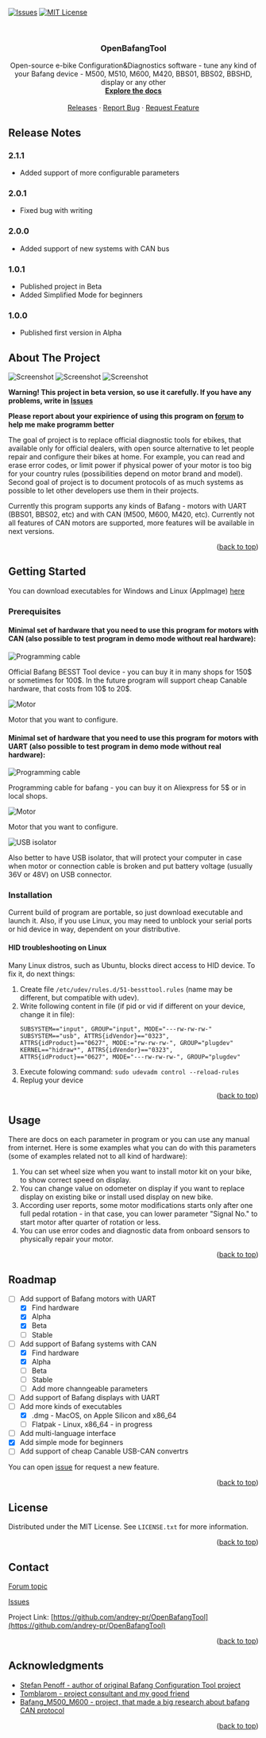 <a name="readme-top"></a>

[![Issues][issues-shield]][issues-url]
[![MIT License][license-shield]][license-url]

<br />
<div align="center">

<h3 align="center">OpenBafangTool</h3>

  <p align="center">
    Open-source e-bike Configuration&Diagnostics software - tune any kind of your Bafang device - M500, M510, M600, M420, BBS01, BBS02, BBSHD, display or any other
    <br />
    <a href="docs"><strong>Explore the docs</strong></a>
    <br />
    <br />
    <a href="https://github.com/andrey-pr/OpenBafangTool/releases">Releases</a>
    ·
    <a href="https://github.com/andrey-pr/OpenBafangTool/issues">Report Bug</a>
    ·
    <a href="https://github.com/andrey-pr/OpenBafangTool/issues">Request Feature</a>
  </p>
</div>

<!-- RELEASE NOTES -->
## Release Notes

### 2.1.1

- Added support of more configurable parameters

### 2.0.1

- Fixed bug with writing

### 2.0.0

- Added support of new systems with CAN bus

### 1.0.1

- Published project in Beta
- Added Simplified Mode for beginners

### 1.0.0

- Published first version in Alpha

<!-- ABOUT THE PROJECT -->
## About The Project

![Screenshot](docs/assets/general_manual/device_selection_view.png)
![Screenshot](docs/assets/general_manual/main_view.png)
![Screenshot](docs/assets/general_manual/parameters_page.png)

**Warning! This project in beta version, so use it carefully. If you have any problems, write in [Issues](https://github.com/andrey-pr/OpenBafangTool/issues)**

**Please report about your expirience of using this program on [forum](https://endless-sphere.com/sphere/threads/openbafangtool-new-open-source-bafang-configuration-tool.122809) to help me make programm better**

The goal of project is to replace official diagnostic tools for ebikes, that available only for official dealers, with open source alternative to let people repair and configure their bikes at home. For example, you can read and erase error codes, or limit power if physical power of your motor is too big for your country rules (possibilities depend on motor brand and model). Second goal of project is to document protocols of as much systems as possible to let other developers use them in their projects.

Currently this program supports any kinds of Bafang - motors with UART (BBS01, BBS02, etc) and with CAN (M500, M600, M420, etc). Currently not all features of CAN motors are supported, more features will be available in next versions.

<p align="right">(<a href="#readme-top">back to top</a>)</p>

<!-- GETTING STARTED -->
## Getting Started

You can download executables for Windows and Linux (AppImage) [here](https://github.com/andrey-pr/OpenBafangTool/releases)

### Prerequisites

#### Minimal set of hardware that you need to use this program for motors with CAN (also possible to test program in demo mode without real hardware):

![Programming cable](docs/assets/readme/besst-tool.jpeg)

Official Bafang BESST Tool device - you can buy it in many shops for 150\$ or sometimes for 100\$. In the future program will support cheap Canable hardware, that costs from 10\$ to 20\$.

![Motor](docs/assets/readme/motor-m600.webp)

Motor that you want to configure. 

#### Minimal set of hardware that you need to use this program for motors with UART (also possible to test program in demo mode without real hardware):

![Programming cable](docs/assets/readme/cable.webp)

Programming cable for bafang - you can buy it on Aliexpress for 5$ or in local shops.

![Motor](docs/assets/readme/motor.avif)

Motor that you want to configure.

![USB isolator](docs/assets/readme/usb-isolator.jpg)

Also better to have USB isolator, that will protect your computer in case when motor or connection cable is broken and put battery voltage (usually 36V or 48V) on USB connector.

### Installation

Current build of program are portable, so just download executable and launch it. Also, if you use Linux, you may need to unblock your serial ports or hid device in way, dependent on your distributive.

#### HID troubleshooting on Linux

Many Linux distros, such as Ubuntu, blocks direct access to HID device. To fix it, do next things:

1. Create file `/etc/udev/rules.d/51-bessttool.rules` (name may be different, but compatible with udev).
2. Write following content in file (if pid or vid if different on your device, change it in file):
   ```
   SUBSYSTEM=="input", GROUP="input", MODE="---rw-rw-rw-"
   SUBSYSTEM=="usb", ATTRS{idVendor}=="0323", ATTRS{idProduct}=="0627", MODE:="rw-rw-rw-", GROUP="plugdev"
   KERNEL=="hidraw*", ATTRS{idVendor}=="0323", ATTRS{idProduct}=="0627", MODE="---rw-rw-rw-", GROUP="plugdev"
   ```
3. Execute folowing command: `sudo udevadm control --reload-rules`
4. Replug your device

<p align="right">(<a href="#readme-top">back to top</a>)</p>

<!-- USAGE EXAMPLES -->
## Usage

There are docs on each parameter in program or you can use any manual from internet. Here is some examples what you can do with this parameters (some of examples related not to all kind of hardware):

1. You can set wheel size when you want to install motor kit on your bike, to show correct speed on display.
2. You can change value on odometer on display if you want to replace display on existing bike or install used display on new bike.
3. According user reports, some motor modifications starts only after one full pedal rotation - in that case, you can lower parameter "Signal No." to start motor after quarter of rotation or less.
4. You can use error codes and diagnostic data from onboard sensors to physically repair your motor.

<p align="right">(<a href="#readme-top">back to top</a>)</p>

<!-- ROADMAP -->
## Roadmap

- [ ] Add support of Bafang motors with UART
  - [x] Find hardware
  - [x] Alpha
  - [x] Beta
  - [ ] Stable
- [ ] Add support of Bafang systems with CAN
  - [x] Find hardware
  - [x] Alpha
  - [ ] Beta
  - [ ] Stable
  - [ ] Add more channgeable parameters
- [ ] Add support of Bafang displays with UART
- [ ] Add more kinds of executables
  - [x] .dmg - MacOS, on Apple Silicon and x86_64
  - [ ] Flatpak - Linux, x86_64 - in progress
- [ ] Add multi-language interface
- [x] Add simple mode for beginners
- [ ] Add support of cheap Canable USB-CAN convertrs

You can open [issue](https://github.com/andrey-pr/OpenBafangTool/issues) for request a new feature.

<p align="right">(<a href="#readme-top">back to top</a>)</p>

<!-- LICENSE -->
## License

Distributed under the MIT License. See `LICENSE.txt` for more information.

<p align="right">(<a href="#readme-top">back to top</a>)</p>

<!-- CONTACT -->
## Contact

[Forum topic](https://endless-sphere.com/sphere/threads/openbafangtool-new-open-source-bafang-configuration-tool.122809)

[Issues](https://github.com/andrey-pr/OpenBafangTool/issues)

Project Link: [https://github.com/andrey-pr/OpenBafangTool](https://github.com/andrey-pr/OpenBafangTool)

<p align="right">(<a href="#readme-top">back to top</a>)</p>

<!-- ACKNOWLEDGMENTS -->
## Acknowledgments

* [Stefan Penoff - author of original Bafang Configuration Tool project](https://penoff.me/2016/01/13/e-bike-conversion-software/)
* [Tomblarom - project consultant and my good friend](https://github.com/Tomblarom)
* [ Bafang_M500_M600 - project, that made a big research about bafang CAN protocol](https://github.com/OpenSourceEBike/Bafang_M500_M600)

<p align="right">(<a href="#readme-top">back to top</a>)</p>

<!-- MARKDOWN LINKS & IMAGES -->
<!-- https://www.markdownguide.org/basic-syntax/#reference-style-links -->
[issues-shield]: https://img.shields.io/github/issues/andrey-pr/OpenBafangTool.svg?style=for-the-badge
[issues-url]: https://github.com/andrey-pr/OpenBafangTool/issues
[license-shield]: https://img.shields.io/github/license/andrey-pr/OpenBafangTool.svg?style=for-the-badge
[license-url]: LICENSE.txt
